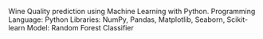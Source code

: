 Wine Quality prediction using Machine Learning with Python.
Programming Language: Python
Libraries: NumPy, Pandas, Matplotlib, Seaborn, Scikit-learn
Model: Random Forest Classifier
                
